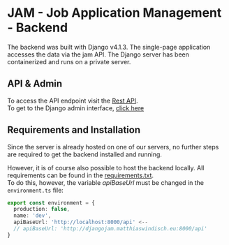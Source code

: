 # JAM - Job Application Management - Backend

The backend was built with Django v4.1.3. The single-page application accesses the data via the jam API.
The Django server has been containerized and runs on a private server.

## API & Admin

To access the API endpoint visit the [Rest API](http://djangojam.matthiaswindisch.eu:8000/api/).<br>
To get to the Django admin interface, [click here](http://djangojam.matthiaswindisch.eu:8000/admin/login/?next=/admin/)

## Requirements and Installation

Since the server is already hosted on one of our servers, no further steps are required to get the backend installed and running.

However, it is of course also possible to host the backend locally. All requirements can be found in the [requirements.txt](https://github.com/ChriReiter/JAM/blob/main/backend/requirements.txt). <br>
To do this, however, the variable *apiBaseUrl* must be changed in the ```environment.ts``` file:
```Typescript
export const environment = {
  production: false,
  name: 'dev',
  apiBaseUrl: 'http://localhost:8000/api' <--
  // apiBaseUrl: 'http://djangojam.matthiaswindisch.eu:8000/api'
}
```